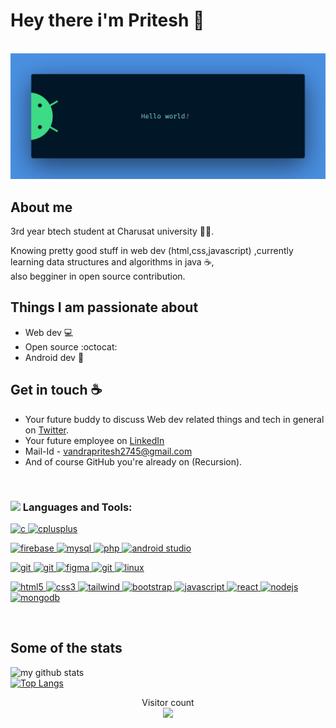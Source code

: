 

# Hey there i'm Pritesh :wave:
<br>

<img src="https://raw.githubusercontent.com/pritesh2745/pritesh2745/master/banner.png" alt="Hello world">


## About me

3rd year btech student at Charusat university :man_student:.

Knowing pretty good stuff in web dev (html,css,javascript) ,currently learning data structures and algorithms in java :coffee:,
<br>
also begginer in open source contribution.


 


## Things I am passionate about

- Web dev :computer:
- Open source :octocat:
- Android dev :iphone:

## Get in touch :coffee:

- Your future buddy to discuss Web dev related things and tech in general on [Twitter](https://twitter.com/pritesh__vandra).
- Your future employee on [LinkedIn](https://www.linkedin.com/in/pritesh-vandra-541107206/)
- Mail-Id - vandrapritesh2745@gmail.com
- And of course GitHub you're already on (Recursion).

<br>


<h3 align="left"><img src = "https://media2.giphy.com/media/QssGEmpkyEOhBCb7e1/giphy.gif?cid=ecf05e47a0n3gi1bfqntqmob8g9aid1oyj2wr3ds3mg700bl&rid=giphy.gif" width = 30px align="top"> Languages and Tools:</h3>

<p align="left"> 
<a href="https://www.cprogramming.com/" target="_blank" rel="noreferrer"> <img src="https://skillicons.dev/icons?i=c" alt="c" width="40" height="40"/> </a> 
<a href="https://www.w3schools.com/cpp/" target="_blank" rel="noreferrer"> <img src="https://skillicons.dev/icons?i=cpp" alt="cplusplus" width="40" height="40"/> </a>
  
<a href="https://firebase.google.com/" target="_blank" rel="noreferrer"> <img src="https://skillicons.dev/icons?i=firebase" alt="firebase" width="40" height="40"/> </a>
<a href="https://www.mysql.com/" target="_blank" rel="noreferrer"> <img src="https://skillicons.dev/icons?i=mysql" alt="mysql" width="40" height="40"/> </a> 
<a href="https://www.php.net" target="_blank" rel="noreferrer"> <img src="https://skillicons.dev/icons?i=php" alt="php" width="40" height="40"/> </a> 
<a href="https://developer.android.com/" target="_blank" rel="noreferrer"> <img src="https://skillicons.dev/icons?i=androidstudio" alt="android studio" width="40" height="40"/> </a> 


<a href="https://git-scm.com/" target="_blank" rel="noreferrer"> <img src="https://skillicons.dev/icons?i=git" alt="git" width="40" height="40"/> </a> 
<a href="https://github.com/" target="_blank" rel="noreferrer"> <img src="https://skillicons.dev/icons?i=github" alt="git" width="40" height="40"/> </a> 
<a href="https://www.figma.com/" target="_blank" rel="noreferrer"> <img src="https://skillicons.dev/icons?i=figma" alt="figma" width="40" height="40"/> </a>
<a href="https://code.visualstudio.com/" target="_blank" rel="noreferrer"> <img src="https://skillicons.dev/icons?i=vscode" alt="git" width="40" height="40"/> </a> 
<a href="https://www.linux.org/" target="_blank" rel="noreferrer"> <img src="https://skillicons.dev/icons?i=linux" alt="linux" width="40" height="40"/> </a> 
 
  
<a href="https://www.w3.org/html/" target="_blank" rel="noreferrer"> <img src="https://skillicons.dev/icons?i=html" alt="html5" width="40" height="40"/> </a> 
<a href="https://www.w3schools.com/css/" target="_blank" rel="noreferrer"> <img src="https://skillicons.dev/icons?i=css" alt="css3" width="40" height="40"/> </a> 
<a href="https://tailwindcss.com/" target="_blank" rel="noreferrer"> <img src="https://skillicons.dev/icons?i=tailwind" alt="tailwind" width="40" height="40"/> </a>
<a href="https://getbootstrap.com" target="_blank" rel="noreferrer"> <img src="https://skillicons.dev/icons?i=bootstrap" alt="bootstrap" width="40" height="40"/> </a>
<a href="https://developer.mozilla.org/en-US/docs/Web/JavaScript" target="_blank" rel="noreferrer"> <img src="https://skillicons.dev/icons?i=javascript" alt="javascript" width="40" height="40"/> </a> 
<a href="https://reactjs.org/" target="_blank" rel="noreferrer"> <img src="https://skillicons.dev/icons?i=react" alt="react" width="40" height="40"/> </a> 
<a href="https://nodejs.org" target="_blank" rel="noreferrer"> <img src="https://skillicons.dev/icons?i=nodejs" alt="nodejs" width="40" height="40"/> </a>
<a href="https://www.mongodb.com/" target="_blank" rel="noreferrer"> <img src="https://skillicons.dev/icons?i=mongodb" alt="mongodb" width="40" height="40"/> </a> 

</p>

<br>

## Some of the stats
![my github stats](https://github-readme-stats.vercel.app/api?username=pritesh2745&show_icons=true&theme=nord)
<br>
[![Top Langs](https://github-readme-stats.vercel.app/api/top-langs/?username=pritesh2745&theme=nord)](https://github.com/anuraghazra/github-readme-stats)



<p align="center"> 
  Visitor count<br>
  <img src="https://profile-counter.glitch.me/pritesh2745/count.svg" />
</p>

